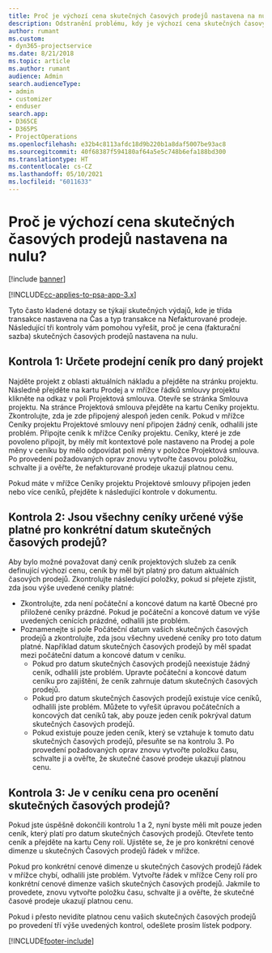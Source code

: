 ```yaml
---
title: Proč je výchozí cena skutečných časových prodejů nastavena na nulu?
description: Odstranění problému, kdy je výchozí cena skutečných časových prodejů nastavena na nulu.
author: rumant
ms.custom:
- dyn365-projectservice
ms.date: 8/21/2018
ms.topic: article
ms.author: rumant
audience: Admin
search.audienceType:
- admin
- customizer
- enduser
search.app:
- D365CE
- D365PS
- ProjectOperations
ms.openlocfilehash: e32b4c8113afdc18d9b220b1a8daf5007be93ac8
ms.sourcegitcommit: 40f68387f594180af64a5e5c748b6efa188bd300
ms.translationtype: HT
ms.contentlocale: cs-CZ
ms.lasthandoff: 05/10/2021
ms.locfileid: "6011633"
---
```

# <a name="why-is-price-defaulting-to-zero-on-time-sales-actuals"></a>Proč je výchozí cena skutečných časových prodejů nastavena na nulu?

[!include [banner](../includes/psa-now-project-operations.md)]

[!INCLUDE[cc-applies-to-psa-app-3.x](../includes/cc-applies-to-psa-app-3x.md)]

Tyto často kladené dotazy se týkají skutečných výdajů, kde je třída transakce nastavena na Čas a typ transakce na Nefakturované prodeje. Následující tři kontroly vám pomohou vyřešit, proč je cena (fakturační sazba) skutečných časových prodejů nastavena na nulu.

## <a name="check-1-identify-the-sales-price-list-for-the-project"></a>Kontrola 1: Určete prodejní ceník pro daný projekt

Najděte projekt z oblasti aktuálních nákladu a přejděte na stránku projektu. Následně přejděte na kartu Prodej a v mřížce řádků smlouvy projektu klikněte na odkaz v poli Projektová smlouva. Otevře se stránka Smlouva projektu. Na stránce Projektová smlouva přejděte na kartu Ceníky projektu. Zkontrolujte, zda je zde připojený alespoň jeden ceník. Pokud v mřížce Ceníky projektu Projektové smlouvy není připojen žádný ceník, odhalili jste problém. Připojte ceník k mřížce Ceníky projektu. Ceníky, které je zde povoleno připojit, by měly mít kontextové pole nastaveno na Prodej a pole měny v ceníku by mělo odpovídat poli měny v položce Projektová smlouva. Po provedení požadovaných oprav znovu vytvořte časovou položku, schvalte ji a ověřte, že nefakturované prodeje ukazují platnou cenu. 

Pokud máte v mřížce Ceníky projektu Projektové smlouvy připojen jeden nebo více ceníků, přejděte k následující kontrole v dokumentu.

## <a name="check-2-are-any-of-the-price-lists-identified-above-valid-for-the-specific-date-of-the-time-sales-actual"></a>Kontrola 2: Jsou všechny ceníky určené výše platné pro konkrétní datum skutečných časových prodejů?

Aby bylo možné považovat daný ceník projektových služeb za ceník definující výchozí cenu, ceník by měl být platný pro datum aktuálních časových prodejů. Zkontrolujte následující položky, pokud si přejete zjistit, zda jsou výše uvedené ceníky platné:
- Zkontrolujte, zda není počáteční a koncové datum na kartě Obecné pro přiložené ceníky prázdné. Pokud je počáteční a koncové datum ve výše uvedených cenících prázdné, odhalili jste problém. 
- Poznamenejte si pole Počáteční datum vašich skutečných časových prodejů a zkontrolujte, zda jsou všechny uvedené ceníky pro toto datum platné. Například datum skutečných časových prodejů by měl spadat mezi počáteční datum a koncové datum v ceníku. 
    - Pokud pro datum skutečných časových prodejů neexistuje žádný ceník, odhalili jste problém. Upravte počáteční a koncové datum ceníku pro zajištění, že ceník zahrnuje datum skutečných časových prodejů. 
    - Pokud pro datum skutečných časových prodejů existuje více ceníků, odhalili jste problém. Můžete to vyřešit úpravou počátečních a koncových dat ceníků tak, aby pouze jeden ceník pokrýval datum skutečných časových prodejů. 
    - Pokud existuje pouze jeden ceník, který se vztahuje k tomuto datu skutečných časových prodejů, přesuňte se na kontrolu 3.
Po provedení požadovaných oprav znovu vytvořte položku času, schvalte ji a ověřte, že skutečné časové prodeje ukazují platnou cenu.

## <a name="check-3-is-there-a-price-in-the-price-list-for-the-pricing-dimensions-on-the-time-sales-actual"></a>Kontrola 3: Je v ceníku cena pro ocenění skutečných časových prodejů?

Pokud jste úspěšně dokončili kontrolu 1 a 2, nyní byste měli mít pouze jeden ceník, který platí pro datum skutečných časových prodejů. Otevřete tento ceník a přejděte na kartu Ceny rolí. Ujistěte se, že je pro konkrétní cenové dimenze u skutečných Časových prodejů řádek v mřížce.

Pokud pro konkrétní cenové dimenze u skutečných časových prodejů řádek v mřížce chybí, odhalili jste problém. Vytvořte řádek v mřížce Ceny rolí pro konkrétní cenové dimenze vašich skutečných časových prodejů. Jakmile to provedete, znovu vytvořte položku času, schvalte ji a ověřte, že skutečné časové prodeje ukazují platnou cenu.

Pokud i přesto nevidíte platnou cenu vašich skutečných časových prodejů po provedení tří výše uvedených kontrol, odešlete prosím lístek podpory. 



[!INCLUDE[footer-include](../includes/footer-banner.md)]